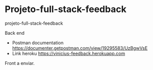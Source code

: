 # Projeto-full-stack-feedback
projeto-full-stack-feedback

Back end
* Postman documentation
https://documenter.getpostman.com/view/19295583/UzBgwVsE
* Link heroku
https://vinicius-feedback.herokuapp.com


Front a enviar. 
